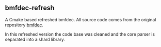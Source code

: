 ## bmfdec-refresh

A Cmake based refreshed bmfdec. All source code comes from the original repository [bmfdec](https://github.com/pali/bmfdec/blob/master/bmf2mof.c).

In this refreshed version the code base was cleaned and the core parser is separated into a shard library.